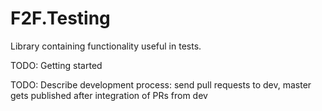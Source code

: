 # F2F.Testing
Library containing functionality useful in tests.

TODO: Getting started

TODO: Describe development process: send pull requests to dev, master gets published after integration of PRs from dev
